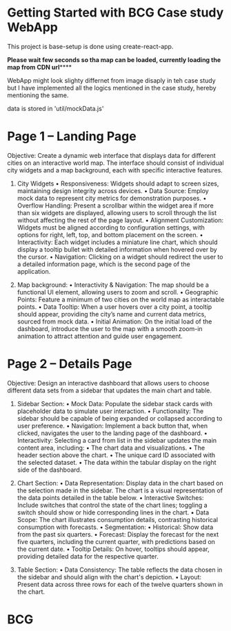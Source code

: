 # Getting Started with BCG Case study WebApp

This project is base-setup is done using create-react-app.

**************Please wait few seconds so tha map can be loaded, currently loading the map from CDN url******************

WebApp might look slighty differnet from image disaply in teh case study but I have implemented all the logics mentioned in the case study, hereby mentioning the same.

data is stored in 'util/mockData.js'

# Page 1 – Landing Page
Objective: Create a dynamic web interface that displays data for different cities on an interactive world map. The interface should consist of individual city widgets and a map background, each with specific interactive features.

1. City Widgets
• Responsiveness: Widgets should adapt to screen sizes, maintaining design integrity across devices.
• Data Source: Employ mock data to represent city metrics for demonstration purposes.
• Overflow Handling: Present a scrollbar within the widget area if more than six widgets are displayed, allowing
users to scroll through the list without affecting the rest of the page layout.
• Alignment Customization: Widgets must be aligned according to configuration settings, with options for right,
left, top, and bottom placement on the screen.
• Interactivity: Each widget includes a miniature line chart, which should display a tooltip bullet
with detailed information when hovered over by the cursor.
• Navigation: Clicking on a widget should redirect the user to a detailed information page, which is the second page
of the application.

2. Map background:
• Interactivity & Navigation: The map should be a functional UI element, allowing users to zoom and
scroll.
• Geographic Points: Feature a minimum of two cities on the world map as interactable points.
• Data Tooltip: When a user hovers over a city point, a tooltip should appear, providing the city’s name and current data metrics, sourced from mock data.
• Initial Animation: On the initial load of the dashboard, introduce the user to the map with a smooth zoom-in animation to attract attention and guide user engagement.




#  Page 2 – Details Page

Objective: Design an interactive dashboard that allows users to choose different data sets from a sidebar that updates the main chart and table.

1. Sidebar Section:
• Mock Data: Populate the sidebar stack cards with placeholder data to simulate user interaction.
• Functionality: The sidebar should be capable of being expanded or collapsed according to user preference.
• Navigation: Implement a back button that, when clicked, navigates the user to the landing page of the
dashboard.
• Interactivity: Selecting a card from list in the sidebar updates the main content area, including:
• The chart data and visualizations.
• The header section above the chart.
• The unique card ID associated with the selected dataset.
• The data within the tabular display on the right side of the dashboard.

2. Chart Section:
• Data Representation: Display data in the chart based on the selection made in the sidebar. The chart is a visual
representation of the data points detailed in the table below.
• Interactive Switches: Include switches that control the state of the chart lines; toggling a switch should show or
hide corresponding lines in the chart.
• Data Scope: The chart illustrates consumption details, contrasting historical consumption with forecasts.
• Segmentation:
• Historical: Show data from the past six quarters.
• Forecast: Display the forecast for the next five quarters, including the current quarter, with predictions based
on the current date.
• Tooltip Details: On hover, tooltips should appear, providing detailed data for the respective quarter.

3. Table Section:
• Data Consistency: The table reflects the data chosen in the sidebar and should align with the chart's depiction.
• Layout: Present data across three rows for each of the twelve quarters shown in the chart.


# BCG
